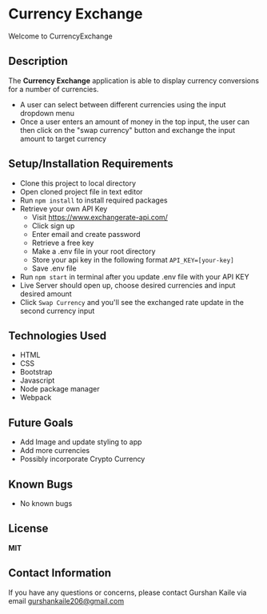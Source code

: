 # Currency Exchange 

Welcome to CurrencyExchange

## Description 

The __Currency Exchange__ application is able to display currency conversions for a number of currencies. 
* A user can select between different currencies using the input dropdown menu
* Once a user enters an amount of money in the top input, the user can then click on the "swap currency" button and exchange the input amount to target currency

## Setup/Installation Requirements

* Clone this project to local directory 
* Open cloned project file in text editor
* Run ```npm install``` to install required packages
* Retrieve your own API Key
  * Visit https://www.exchangerate-api.com/
  * Click sign up 
  * Enter email and create password
  * Retrieve a free key
  * Make a .env file in your root directory 
  * Store your api key in the following format ```API_KEY=[your-key]```
  * Save .env file
* Run ```npm start``` in terminal after you update .env file with your API KEY
* Live Server should open up, choose desired currencies and input desired amount
* Click ```Swap Currency``` and you'll see the exchanged rate update in the second currency input

## Technologies Used 
* HTML 
* CSS
* Bootstrap
* Javascript
* Node package manager
* Webpack 

## Future Goals 
* Add Image and update styling to app 
* Add more currencies
* Possibly incorporate Crypto Currency

## Known Bugs
* No known bugs

## License 
**MIT** 

## Contact Information

If you have any questions or concerns, please contact Gurshan Kaile via email gurshankaile206@gmail.com



